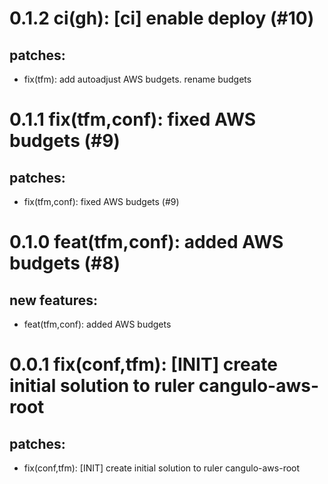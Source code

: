 # 0.1.2 ci(gh): [ci] enable deploy (#10)

## patches:
* fix(tfm): add autoadjust AWS budgets. rename budgets

# 0.1.1 fix(tfm,conf): fixed AWS budgets (#9)

## patches:
* fix(tfm,conf): fixed AWS budgets (#9)

# 0.1.0 feat(tfm,conf): added AWS budgets (#8)

## new features:
* feat(tfm,conf): added AWS budgets

# 0.0.1 fix(conf,tfm): [INIT] create initial solution to ruler cangulo-aws-root

## patches:
* fix(conf,tfm): [INIT] create initial solution to ruler cangulo-aws-root

